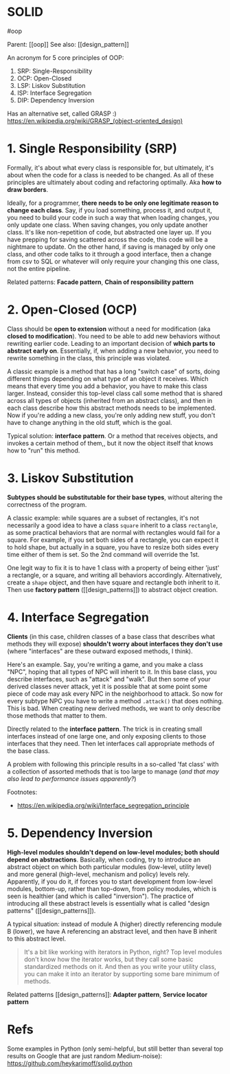 # SOLID

#oop

Parent: [[oop]]
See also: [[design_pattern]]

An acronym for 5 core principles of OOP:
1. SRP: Single-Responsibility
2. OCP: Open-Closed
3. LSP: Liskov Substitution
4. ISP: Interface Segregation
5. DIP: Dependency Inversion

Has an alternative set, called GRASP :) https://en.wikipedia.org/wiki/GRASP_(object-oriented_design)

# 1. Single Responsibility (SRP)

Formally, it's about what every class is responsible for, but ultimately, it's about when the code for a class is needed to be changed. As all of these principles are ultimately about coding and refactoring optimally. Aka **how to draw borders**.

Ideally, for a programmer, **there needs to be only one legitimate reason to change each class**. Say, if you load something, process it, and output it, you need to build your code in such a way that when loading changes, you only update one class. When saving changes, you only update another class. It's like non-repetition of code, but abstracted one layer up. If you have prepping for saving scattered across the code, this code will be a nightmare to update. On the other hand, if saving is managed by only one class, and other code talks to it through a good interface, then a change from csv to SQL or whatever will only require your changing this one class, not the entire pipeline.

Related patterns: **Facade pattern**, **Chain of responsibility pattern**

# 2. Open-Closed (OCP)

Class should be **open to extension** without a need for modification (aka **closed to modification**). You need to be able to add new behaviors without rewriting earlier code. Leading to an important decision of **which parts to abstract early on**. Essentially, if, when adding a new behavior, you need to rewrite something in the class, this principle was violated.

A classic example is a method that has a long "switch case" of sorts, doing different things depending on what type of an object it receives. Which means that every time you add a behavior, you have to make this class larger. Instead, consider this top-level class call some method that is shared across all types of objects (inherited from an abstract class), and then in each class describe how this abstract methods needs to be implemented. Now if you're adding a new class, you're only adding new stuff, you don't have to change anything in the old stuff, which is the goal.

Typical solution: **interface pattern**. Or a method that receives objects, and invokes a certain method of them,, but it now the object itself that knows how to "run" this method.

# 3. Liskov Substitution

**Subtypes should be substitutable for their base types**, without altering the correctness of the program.

A classic example: while squares are a subset of rectangles, it's not necessarily a good idea to have a class `square` inherit to a class `rectangle`, as some practical behaviors that are normal with rectangles would fail for a square. For example, if you set both sides of a rectangle, you can expect it to hold shape, but actually in a square, you have to resize both sides every time either of them is set. So the 2nd command will override the 1st.	

One legit way to fix it is to have 1 class with a property of being either 'just' a rectangle, or a square, and writing all behaviors accordingly. Alternatively, create a `shape` object, and then have square and rectangle both inherit to it. Then use **factory pattern** ([[design_patterns]]) to abstract object creation.

# 4. Interface Segregation

**Clients** (in this case, children classes of a base class that describes what methods they will expose) **shouldn't worry about interfaces they don't use** (where "interfaces" are these outward exposed methods, I think).

Here's an example. Say, you're writing a game, and you make a class "NPC", hoping that all types of NPC will inherit to it. In this base class, you describe interfaces, such as "attack" and "walk". But then some of your derived classes never attack, yet it is possible that at some point some piece of code may ask every NPC in the neighborhood to attack. So now for every subtype NPC you have to write a method `.attack()` that does nothing. This is bad. When creating new derived methods, we want to only describe those methods that matter to them.

Directly related to the **interface pattern**. The trick is in creating small interfaces instead of one large one, and only exposing clients to those interfaces that they need. Then let interfaces call appropriate methods of the base class.

A problem with following this principle results in a so-called 'fat class' with a collection of assorted methods that is too large to manage (_and that may also lead to performance issues apparently?_)

Footnotes:
* https://en.wikipedia.org/wiki/Interface_segregation_principle

# 5. Dependency Inversion

**High-level modules shouldn't depend on low-level modules; both should depend on abstractions**. Basically, when coding, try to introduce an abstract object on which both particular modules (low-level, utility level) and more general (high-level, mechanism and policy) levels rely. Apparently, if you do it, if forces you to start development from low-level modules, bottom-up, rather than top-down, from policy modules, which is seen is healthier (and which is called "inversion"). The practice of introducing all these abstract levels is essentially what is called "design patterns" ([[design_patterns]]).

A typical situation: instead of module A (higher) directly referencing module B (lower), we have A referencing an abstract level, and then have B inherit to this abstract level.

> It's a bit like working with iterators in Python, right? Top level modules don't know how the iterator works, but they call some basic standardized methods on it. And then as you write your utility class, you can make it into an iterator by supporting some bare minimum of methods.

Related patterns [[design_patterns]]: **Adapter pattern**, **Service locator pattern**

# Refs

Some examples in Python (only semi-helpful, but still better than several top results on Google that are just random Medium-noise):
https://github.com/heykarimoff/solid.python